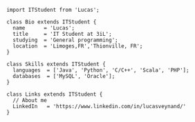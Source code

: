     import ITStudent from 'Lucas';
    
    class Bio extends ITStudent {
      name      = 'Lucas';
      title     = 'IT Student at 3iL';
      studying  = 'General programming';
      location  = 'Limoges,FR','Thionville, FR';
    }
    
    class Skills extends ITStudent {
      languages  = ['Java', 'Python', 'C/C++', 'Scala', 'PHP'];
      databases  = ['MySQL', 'Oracle'];
    }
     
    class Links extends ITStudent {
      // About me
      LinkedIn   = 'https://www.linkedin.com/in/lucasveynand/'
    }


